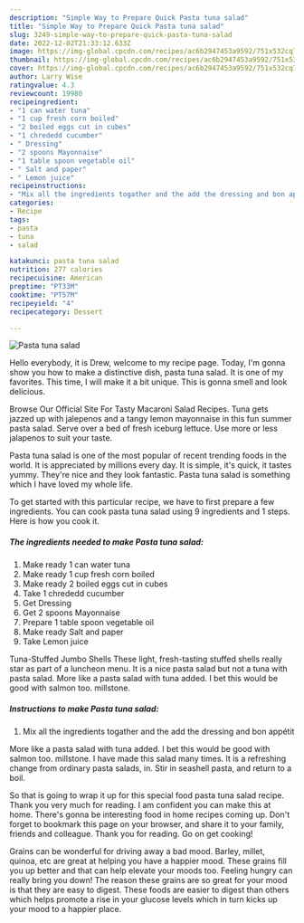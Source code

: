```yaml
---
description: "Simple Way to Prepare Quick Pasta tuna salad"
title: "Simple Way to Prepare Quick Pasta tuna salad"
slug: 3249-simple-way-to-prepare-quick-pasta-tuna-salad
date: 2022-12-02T21:33:12.633Z
image: https://img-global.cpcdn.com/recipes/ac6b2947453a9592/751x532cq70/pasta-tuna-salad-recipe-main-photo.jpg
thumbnail: https://img-global.cpcdn.com/recipes/ac6b2947453a9592/751x532cq70/pasta-tuna-salad-recipe-main-photo.jpg
cover: https://img-global.cpcdn.com/recipes/ac6b2947453a9592/751x532cq70/pasta-tuna-salad-recipe-main-photo.jpg
author: Larry Wise
ratingvalue: 4.3
reviewcount: 19980
recipeingredient:
- "1 can water tuna"
- "1 cup fresh corn boiled"
- "2 boiled eggs cut in cubes"
- "1 chrededd cucumber"
- " Dressing"
- "2 spoons Mayonnaise"
- "1 table spoon vegetable oil"
- " Salt and paper"
- " Lemon juice"
recipeinstructions:
- "Mix all the ingredients togather and the add the dressing and bon appétit"
categories:
- Recipe
tags:
- pasta
- tuna
- salad

katakunci: pasta tuna salad 
nutrition: 277 calories
recipecuisine: American
preptime: "PT33M"
cooktime: "PT57M"
recipeyield: "4"
recipecategory: Dessert

---
```



![Pasta tuna salad](https://img-global.cpcdn.com/recipes/ac6b2947453a9592/751x532cq70/pasta-tuna-salad-recipe-main-photo.jpg)

Hello everybody, it is Drew, welcome to my recipe page. Today, I'm gonna show you how to make a distinctive dish, pasta tuna salad. It is one of my favorites. This time, I will make it a bit unique. This is gonna smell and look delicious.

Browse Our Official Site For Tasty Macaroni Salad Recipes. Tuna gets jazzed up with jalepenos and a tangy lemon mayonnaise in this fun summer pasta salad. Serve over a bed of fresh iceburg lettuce. Use more or less jalapenos to suit your taste.

Pasta tuna salad is one of the most popular of recent trending foods in the world. It is appreciated by millions every day. It is simple, it's quick, it tastes yummy. They're nice and they look fantastic. Pasta tuna salad is something which I have loved my whole life.


To get started with this particular recipe, we have to first prepare a few ingredients. You can cook pasta tuna salad using 9 ingredients and 1 steps. Here is how you cook it.

<!--inarticleads1-->

##### The ingredients needed to make Pasta tuna salad:

1. Make ready 1 can water tuna
1. Make ready 1 cup fresh corn boiled
1. Make ready 2 boiled eggs cut in cubes
1. Take 1 chrededd cucumber
1. Get  Dressing
1. Get 2 spoons Mayonnaise
1. Prepare 1 table spoon vegetable oil
1. Make ready  Salt and paper
1. Take  Lemon juice


Tuna-Stuffed Jumbo Shells These light, fresh-tasting stuffed shells really star as part of a luncheon menu. It is a nice pasta salad but not a tuna with pasta salad. More like a pasta salad with tuna added. I bet this would be good with salmon too. millstone. 

<!--inarticleads2-->

##### Instructions to make Pasta tuna salad:

1. Mix all the ingredients togather and the add the dressing and bon appétit


More like a pasta salad with tuna added. I bet this would be good with salmon too. millstone. I have made this salad many times. It is a refreshing change from ordinary pasta salads, in. Stir in seashell pasta, and return to a boil. 

So that is going to wrap it up for this special food pasta tuna salad recipe. Thank you very much for reading. I am confident you can make this at home. There's gonna be interesting food in home recipes coming up. Don't forget to bookmark this page on your browser, and share it to your family, friends and colleague. Thank you for reading. Go on get cooking!

Grains can be wonderful for driving away a bad mood. Barley, millet, quinoa, etc are great at helping you have a happier mood. These grains fill you up better and that can help elevate your moods too. Feeling hungry can really bring you down! The reason these grains are so great for your mood is that they are easy to digest. These foods are easier to digest than others which helps promote a rise in your glucose levels which in turn kicks up your mood to a happier place.
